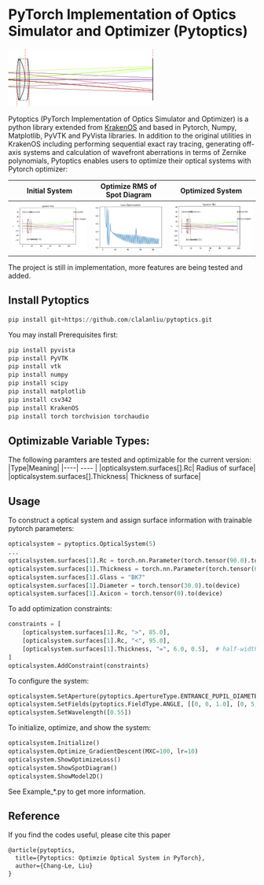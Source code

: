 
# PyTorch Implementation of Optics Simulator and Optimizer (Pytoptics)         
![GitHub Logo](https://github.com/clalanliu/pytoptics/blob/main/imgs/icon.png)

Pytoptics (PyTorch Implementation of Optics Simulator and Optimizer) is a python library extended from [KrakenOS](https://github.com/Garchupiter/Kraken-Optical-Simulator/tree/KrakenOS) and based in Pytorch, Numpy, Matplotlib, PyVTK and PyVista libraries. In addition to the original utilities in KrakenOS including performing sequential exact ray tracing, generating off-axis systems and calculation of wavefront aberrations in terms of Zernike polynomials, Pytoptics enables users to optimize their optical systems with Pytorch optimizer:

|Initial System| Optimize RMS of Spot Diagram|Optimized System|
|  ----  | ----  | ----  |
|![](https://github.com/clalanliu/pytoptics/blob/main/imgs/1.png)|![](https://github.com/clalanliu/pytoptics/blob/main/imgs/3.png)|![](https://github.com/clalanliu/pytoptics/blob/main/imgs/2.png)|

The project is still in implementation, more features are being tested and added.

## Install Pytoptics
```python
pip install git+https://github.com/clalanliu/pytoptics.git
```
You may install Prerequisites first:
```python
pip install pyvista
pip install PyVTK
pip install vtk
pip install numpy
pip install scipy
pip install matplotlib
pip install csv342
pip install KrakenOS
pip install torch torchvision torchaudio
```
## Optimizable Variable Types:
The following paramters are tested and optimizable for the current version:
|Type|Meaning|
|----| ---- |
|opticalsystem.surfaces[].Rc| Radius of surface|
|opticalsystem.surfaces[].Thickness| Thickness of surface|

## Usage
To construct a optical system and assign surface information with trainable pytorch parameters:

```python
opticalsystem = pytoptics.OpticalSystem(5)
...
opticalsystem.surfaces[1].Rc = torch.nn.Parameter(torch.tensor(90.0).to(device))
opticalsystem.surfaces[1].Thickness = torch.nn.Parameter(torch.tensor(6.0).to(device))
opticalsystem.surfaces[1].Glass = "BK7"
opticalsystem.surfaces[1].Diameter = torch.tensor(30.0).to(device)
opticalsystem.surfaces[1].Axicon = torch.tensor(0).to(device)  
```

To add optimization constraints:

```python
constraints = [
    [opticalsystem.surfaces[1].Rc, ">", 85.0],
    [opticalsystem.surfaces[1].Rc, "<", 95.0],
    [opticalsystem.surfaces[1].Thickness, "=", 6.0, 0.5],  # half-width = 0.5
]
opticalsystem.AddConstraint(constraints)
```

To configure the system:
```python
opticalsystem.SetAperture(pytoptics.ApertureType.ENTRANCE_PUPIL_DIAMETER, 10.0)
opticalsystem.SetFields(pytoptics.FieldType.ANGLE, [[0, 0, 1.0], [0, 5, 1.0], [0, -5, 1.0]])
opticalsystem.SetWavelength([0.55])
```

To initialize, optimize, and show the system:
```python
opticalsystem.Initialize()
opticalsystem.Optimize_GradientDescent(MXC=100, lr=10)
opticalsystem.ShowOptimizeLoss()
opticalsystem.ShowSpotDiagram()
opticalsystem.ShowModel2D()
```

See Example_*.py to get more information.

## Reference
If you find the codes useful, please cite this paper
```
@article{pytoptics,
  title={Pytoptics: Optimzie Optical System in PyTorch},
  author={Chang-Le, Liu}
}
```
